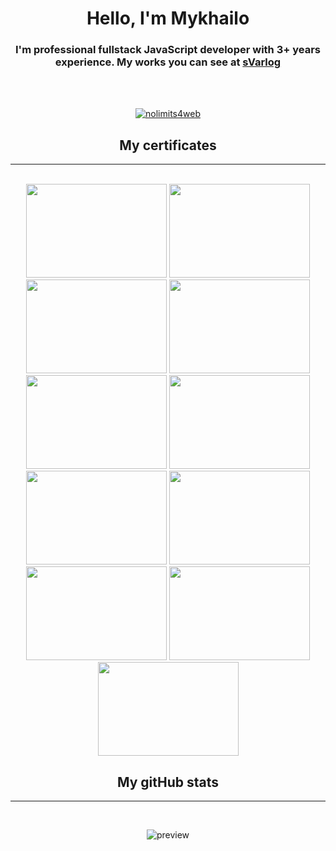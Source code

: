 <h1 align="center">Hello, I'm Mykhailo</h1>
<h3 align="center">I'm professional fullstack JavaScript developer with 3+ years experience. My works you can see at <a href="https://svarlog.github.io/resume">sVarlog</a></h3>
<br />
<br />

<p align="center"> 
    <a href="https://github.com/ryo-ma/github-profile-trophy">
        <img src="https://github-profile-trophy.vercel.app/?username=svarlog&column=4&margin-w=15&margin-h=15" alt="nolimits4web" />
    </a> 
</p>

<h2 align="center">My certificates</h2>
<hr />
<br />

<div align="center">
    <img height="150" width="225" src="https://svarlog.github.io/resume/img/Education/Layout_certificate.jpg">
    <img height="150" width="225" src="https://svarlog.github.io/resume/img/Education/WP_patent.jpg">
    <img height="150" width="225" src="https://svarlog.github.io/resume/img/Education/certificate_JS.jpg">
    <img height="150" width="225" src="https://svarlog.github.io/resume/img/Education/wayup_layout.jpg">
    <img height="150" width="225" src="https://svarlog.github.io/resume/img/Education/udemyJS.jpg">
    <img height="150" width="225" src="https://svarlog.github.io/resume/img/Education/udemyVue.jpg">
    <img height="150" width="225" src="https://svarlog.github.io/resume/img/Education/nodeJS_udemy.jpg">
    <img height="150" width="225" src="https://svarlog.github.io/resume/img/Education/git_udemy.jpg">
    <img height="150" width="225" src="https://svarlog.github.io/resume/img/Education/react-native-udemy.jpg">
    <img height="150" width="225" src="https://svarlog.github.io/resume/img/Education/TypeScript_udemy.jpg">
    <img height="150" width="225" src="https://svarlog.github.io/resume/img/Education/GraphQL_udemy.jpg">
</div>

<h2 align="center">My gitHub stats</h2>
<hr />
<br />
<p align="center">
    <img src="https://github-readme-stats.vercel.app/api/top-langs/?username=sVarlog&count_private=true&hide=tsql&langs_count=7&theme=material-palenight&layout=compact"alt="preview" />
</p>
